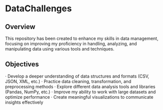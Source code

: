# DataChallenges
## Overview

This repository has been created to enhance my skills in data management, focusing on improving my proficiency in handling, analyzing, and manipulating data using various tools and techniques.

## Objectives

  · Develop a deeper understanding of data structures and formats (CSV, JSON, XML, etc.)
  · Practice data cleaning, transformation, and preprocessing methods
  · Explore different data analysis tools and libraries (Pandas, NumPy, etc.)
  · Improve my ability to work with large datasets and optimize performance
  · Create meaningful visualizations to communicate insights effectively
